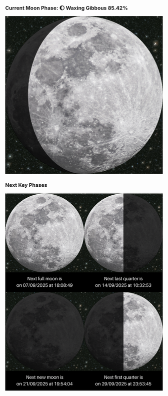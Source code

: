 ### Current Moon Phase: 🌔 Waxing Gibbous 85.42%
![Moon Phase](moonphase.png)
### Next Key Phases
![Gallery](gallery.png)